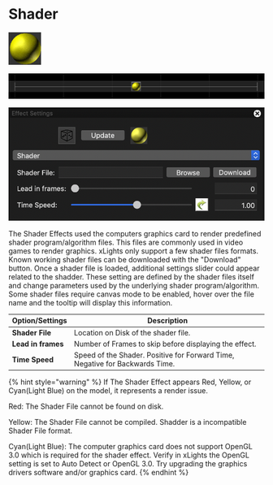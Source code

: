 # Shader

![Icon](<../../.gitbook/assets/image (433) (1).png>)

![](<../../.gitbook/assets/image (314).png>)

![](<../../.gitbook/assets/image (144).png>)

The Shader Effects used the computers graphics card to render predefined shader program/algorithm files. This files are commonly used in video games to render graphics. xLights only support a few shader files formats. Known working shader files can be downloaded with the "Download" button. Once a shader file is loaded, additional settings slider could appear related to the shadder. These setting are defined by the shader files itself and change parameters used by the underlying shader program/algorithm. Some shader files require canvas mode to be enabled, hover over the file name and the tooltip will display this information.

| Option/Settings    | Description                                                                  |
| ------------------ | ---------------------------------------------------------------------------- |
| **Shader File**    | Location on Disk of the shader file.                                         |
| **Lead in frames** | Number of Frames to skip before displaying the effect.                       |
| **Time Speed**     | Speed of the Shader. Positive for Forward Time, Negative for Backwards Time. |

{% hint style="warning" %}
If The Shader Effect appears Red, Yellow, or Cyan(Light Blue) on the model, it represents a render issue.

Red: The Shader File cannot be found on disk.

Yellow: The Shader File cannot be compiled. Shadder is a incompatible Shader File format.

Cyan(Light Blue): The computer graphics card does not support OpenGL 3.0 which is required for the shader effect. Verify in xLights the OpenGL setting is set to Auto Detect or OpenGL 3.0. Try upgrading the graphics drivers software and/or graphics card.
{% endhint %}

